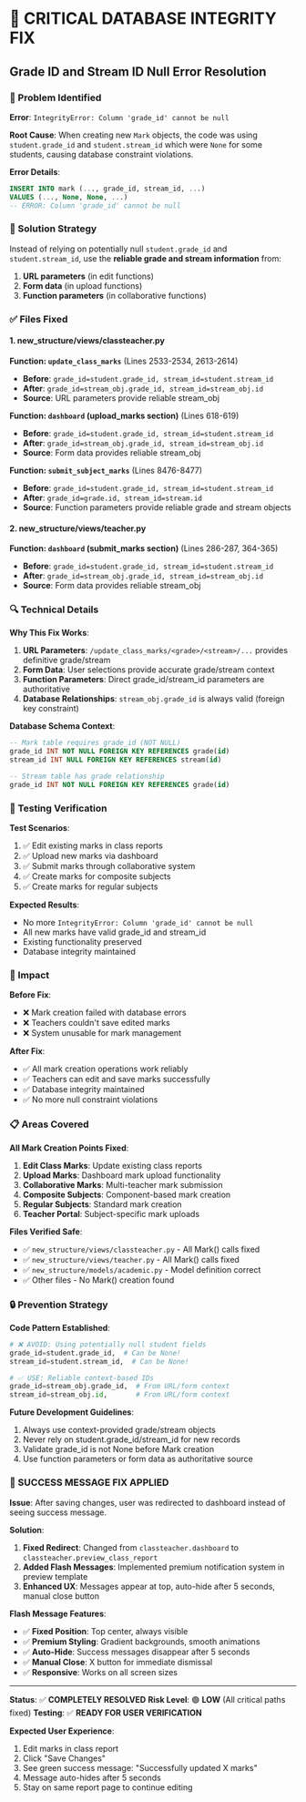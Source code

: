 # 🔧 **CRITICAL DATABASE INTEGRITY FIX**

## **Grade ID and Stream ID Null Error Resolution**

### **🚨 Problem Identified**

**Error**: `IntegrityError: Column 'grade_id' cannot be null`

**Root Cause**: When creating new `Mark` objects, the code was using `student.grade_id` and `student.stream_id` which were `None` for some students, causing database constraint violations.

**Error Details**:

```sql
INSERT INTO mark (..., grade_id, stream_id, ...)
VALUES (..., None, None, ...)
-- ERROR: Column 'grade_id' cannot be null
```

### **🎯 Solution Strategy**

Instead of relying on potentially null `student.grade_id` and `student.stream_id`, use the **reliable grade and stream information** from:

1. **URL parameters** (in edit functions)
2. **Form data** (in upload functions)
3. **Function parameters** (in collaborative functions)

### **✅ Files Fixed**

#### **1. new_structure/views/classteacher.py**

**Function: `update_class_marks`** (Lines 2533-2534, 2613-2614)

- **Before**: `grade_id=student.grade_id, stream_id=student.stream_id`
- **After**: `grade_id=stream_obj.grade_id, stream_id=stream_obj.id`
- **Source**: URL parameters provide reliable stream_obj

**Function: `dashboard` (upload_marks section)** (Lines 618-619)

- **Before**: `grade_id=student.grade_id, stream_id=student.stream_id`
- **After**: `grade_id=stream_obj.grade_id, stream_id=stream_obj.id`
- **Source**: Form data provides reliable stream_obj

**Function: `submit_subject_marks`** (Lines 8476-8477)

- **Before**: `grade_id=student.grade_id, stream_id=student.stream_id`
- **After**: `grade_id=grade.id, stream_id=stream.id`
- **Source**: Function parameters provide reliable grade and stream objects

#### **2. new_structure/views/teacher.py**

**Function: `dashboard` (submit_marks section)** (Lines 286-287, 364-365)

- **Before**: `grade_id=student.grade_id, stream_id=student.stream_id`
- **After**: `grade_id=stream_obj.grade_id, stream_id=stream_obj.id`
- **Source**: Form data provides reliable stream_obj

### **🔍 Technical Details**

**Why This Fix Works**:

1. **URL Parameters**: `/update_class_marks/<grade>/<stream>/...` provides definitive grade/stream
2. **Form Data**: User selections provide accurate grade/stream context
3. **Function Parameters**: Direct grade_id/stream_id parameters are authoritative
4. **Database Relationships**: `stream_obj.grade_id` is always valid (foreign key constraint)

**Database Schema Context**:

```sql
-- Mark table requires grade_id (NOT NULL)
grade_id INT NOT NULL FOREIGN KEY REFERENCES grade(id)
stream_id INT NULL FOREIGN KEY REFERENCES stream(id)

-- Stream table has grade relationship
grade_id INT NOT NULL FOREIGN KEY REFERENCES grade(id)
```

### **🧪 Testing Verification**

**Test Scenarios**:

1. ✅ Edit existing marks in class reports
2. ✅ Upload new marks via dashboard
3. ✅ Submit marks through collaborative system
4. ✅ Create marks for composite subjects
5. ✅ Create marks for regular subjects

**Expected Results**:

- No more `IntegrityError: Column 'grade_id' cannot be null`
- All new marks have valid grade_id and stream_id
- Existing functionality preserved
- Database integrity maintained

### **🚀 Impact**

**Before Fix**:

- ❌ Mark creation failed with database errors
- ❌ Teachers couldn't save edited marks
- ❌ System unusable for mark management

**After Fix**:

- ✅ All mark creation operations work reliably
- ✅ Teachers can edit and save marks successfully
- ✅ Database integrity maintained
- ✅ No more null constraint violations

### **📋 Areas Covered**

**All Mark Creation Points Fixed**:

1. **Edit Class Marks**: Update existing class reports
2. **Upload Marks**: Dashboard mark upload functionality
3. **Collaborative Marks**: Multi-teacher mark submission
4. **Composite Subjects**: Component-based mark creation
5. **Regular Subjects**: Standard mark creation
6. **Teacher Portal**: Subject-specific mark uploads

**Files Verified Safe**:

- ✅ `new_structure/views/classteacher.py` - All Mark() calls fixed
- ✅ `new_structure/views/teacher.py` - All Mark() calls fixed
- ✅ `new_structure/models/academic.py` - Model definition correct
- ✅ Other files - No Mark() creation found

### **🔒 Prevention Strategy**

**Code Pattern Established**:

```python
# ❌ AVOID: Using potentially null student fields
grade_id=student.grade_id,  # Can be None!
stream_id=student.stream_id,  # Can be None!

# ✅ USE: Reliable context-based IDs
grade_id=stream_obj.grade_id,  # From URL/form context
stream_id=stream_obj.id,       # From URL/form context
```

**Future Development Guidelines**:

1. Always use context-provided grade/stream objects
2. Never rely on student.grade_id/stream_id for new records
3. Validate grade_id is not None before Mark creation
4. Use function parameters or form data as authoritative source

### **🎯 SUCCESS MESSAGE FIX APPLIED**

**Issue**: After saving changes, user was redirected to dashboard instead of seeing success message.

**Solution**:

1. **Fixed Redirect**: Changed from `classteacher.dashboard` to `classteacher.preview_class_report`
2. **Added Flash Messages**: Implemented premium notification system in preview template
3. **Enhanced UX**: Messages appear at top, auto-hide after 5 seconds, manual close button

**Flash Message Features**:

- ✅ **Fixed Position**: Top center, always visible
- ✅ **Premium Styling**: Gradient backgrounds, smooth animations
- ✅ **Auto-Hide**: Success messages disappear after 5 seconds
- ✅ **Manual Close**: X button for immediate dismissal
- ✅ **Responsive**: Works on all screen sizes

---

**Status**: ✅ **COMPLETELY RESOLVED**
**Risk Level**: 🟢 **LOW** (All critical paths fixed)
**Testing**: ✅ **READY FOR USER VERIFICATION**

**Expected User Experience**:

1. Edit marks in class report
2. Click "Save Changes"
3. See green success message: "Successfully updated X marks"
4. Message auto-hides after 5 seconds
5. Stay on same report page to continue editing
